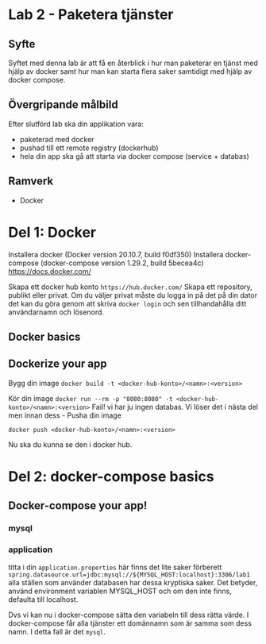 # Lab 2 - Paketera tjänster

## Syfte
Syftet med denna lab är att få en återblick i hur man paketerar en tjänst med hjälp av docker samt hur man kan starta flera saker samtidigt med hjälp av docker compose.

## Övergripande målbild
Efter slutförd lab ska din applikation vara:
* paketerad med docker
* pushad till ett remote registry (dockerhub)
* hela din app ska gå att starta via docker compose (service + databas) 

## Ramverk
* Docker

# Del 1: Docker
Installera docker (Docker version 20.10.7, build f0df350)
Installera docker-compose (docker-compose version 1.29.2, build 5becea4c)
https://docs.docker.com/

Skapa ett docker hub konto `https://hub.docker.com/`
Skapa ett repository, publikt eller privat. Om du väljer privat måste du logga in på det på din dator det kan du göra genom att skriva `docker login` och sen tillhandahålla ditt användarnamn och lösenord.

## Docker basics

## Dockerize your app

Bygg din image `docker build -t <docker-hub-konto>/<namn>:<version>`

Kör din image `docker run --rm -p "8080:8080" -t <docker-hub-konto>/<namn>:<version>`
Fail! vi har ju ingen databas. Vi löser det i nästa del men innan dess - 
Pusha din image

`docker push <docker-hub-konto>/<namn>:<version>`

Nu ska du kunna se den i docker hub.

# Del 2: docker-compose basics

## Docker-compose your app!

### mysql

### application

titta i din `application.properties` här finns det lite saker förberett `spring.datasource.url=jdbc:mysql://${MYSQL_HOST:localhost}:3306/lab1
` alla ställen som använder databasen har dessa kryptiska saker. Det betyder, använd environment variablen MYSQL_HOST och om den inte finns, defaulta till localhost.

Dvs vi kan nu i docker-compose sätta den variabeln till dess rätta värde. I docker-compose får alla tjänster ett domännamn som är samma som dess namn. I detta fall är det `mysql`.

 
